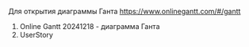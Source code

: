 Для открытия диаграммы Ганта https://www.onlinegantt.com/#/gantt

1. Online Gantt 20241218 - диаграмма Ганта
2. UserStory
